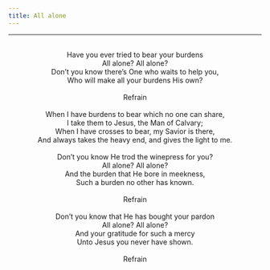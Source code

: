```yaml
---
title: All alone
---
```


---
<center>
<br/>
Have you ever tried to bear your burdens<br/>
All alone? All alone?<br/>
Don’t you know there’s One who waits to help you,<br/>
Who will make all your burdens His own?<br/>
<br/>
Refrain<br/>
<br/>
When I have burdens to bear which no one can share,<br/>
I take them to Jesus, the Man of Calvary;<br/>
When I have crosses to bear, my Savior is there,<br/>
And always takes the heavy end, and gives the light to me.<br/>
<br/>
Don’t you know He trod the winepress for you?<br/>
All alone? All alone?<br/>
And the burden that He bore in meekness,<br/>
Such a burden no other has known.<br/>
<br/>
Refrain<br/>
<br/>
Don’t you know that He has bought your pardon<br/>
All alone? All alone?<br/>
And your gratitude for such a mercy<br/>
Unto Jesus you never have shown.<br/>
<br/>
Refrain<br/>

</center>